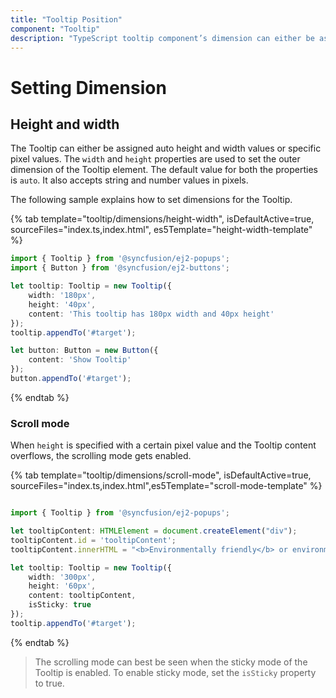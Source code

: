 ```yaml
---
title: "Tooltip Position"
component: "Tooltip"
description: "TypeScript tooltip component’s dimension can either be assigned auto height and width values or specific pixel values."
---
```


# Setting Dimension

## Height and width

The Tooltip can either be assigned auto height and width values or specific pixel values. The `width` and `height` properties are used to
 set the outer dimension of the Tooltip element. The default value for both the properties is `auto`.
  It also accepts string and number values in pixels.

The following sample explains how to set dimensions for the Tooltip.

{% tab template="tooltip/dimensions/height-width", isDefaultActive=true, sourceFiles="index.ts,index.html", es5Template="height-width-template" %}

```typescript
import { Tooltip } from '@syncfusion/ej2-popups';
import { Button } from '@syncfusion/ej2-buttons';

let tooltip: Tooltip = new Tooltip({
    width: '180px',
    height: '40px',
    content: 'This tooltip has 180px width and 40px height'
});
tooltip.appendTo('#target');

let button: Button = new Button({
    content: 'Show Tooltip'
});
button.appendTo('#target');

```

{% endtab %}

### Scroll mode

When `height` is specified with a certain pixel value and the Tooltip content overflows, the scrolling mode gets enabled.

{% tab template="tooltip/dimensions/scroll-mode", isDefaultActive=true, sourceFiles="index.ts,index.html",es5Template="scroll-mode-template" %}

```typescript

import { Tooltip } from '@syncfusion/ej2-popups';

let tooltipContent: HTMLElement = document.createElement("div");
tooltipContent.id = 'tooltipContent';
tooltipContent.innerHTML = "<b>Environmentally friendly</b> or environment-friendly, (also referred to as eco-friendly, nature-friendly, and green) are marketing and sustainability terms referring to goods and services, laws, guidelines and policies that inflict reduced, minimal, or no harm upon ecosystems or the environment.";

let tooltip: Tooltip = new Tooltip({
    width: '300px',
    height: '60px',
    content: tooltipContent,
    isSticky: true
});
tooltip.appendTo('#target');

```

{% endtab %}

> The scrolling mode can best be seen when the sticky mode of the Tooltip is enabled. To enable sticky mode, set the `isSticky` property to true.
